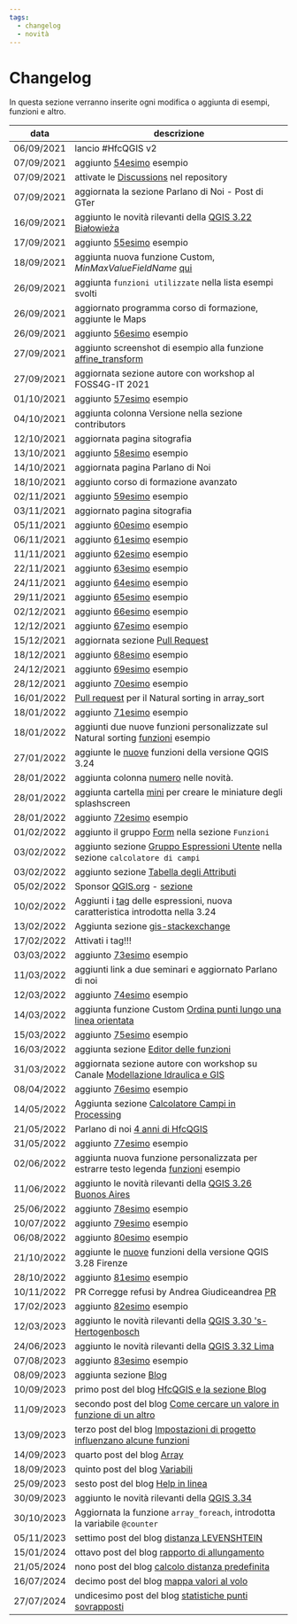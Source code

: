 ```yaml
---
tags:
  - changelog
  - novità
---
```


# Changelog

In questa sezione verranno inserite ogni modifica o aggiunta di esempi, funzioni e altro.

data       | descrizione
-----------|-----------
06/09/2021 | lancio #HfcQGIS v2
07/09/2021 | aggiunto [54esimo](esempi/selezionare_punti_vicini_punto.md) esempio
07/09/2021 | attivate le [Discussions](https://github.com/opendatasicilia/HfcQGIS-md/discussions) nel repository
07/09/2021 | aggiornata la sezione Parlano di Noi - Post di GTer
16/09/2021 | aggiunto le novità rilevanti della [QGIS 3.22 Białowieża](release/novita_322.md)
17/09/2021 | aggiunto [55esimo](esempi/maxValoreCampoNome.md) esempio
18/09/2021 | aggiunta nuova funzione Custom, _MinMaxValueFieldName_ [qui](gr_funzioni/custom/custom_unico.md#minmaxvaluefieldname)
26/09/2021 | aggiunta `funzioni utilizzate` nella lista esempi svolti
26/09/2021 | aggiornato programma corso di formazione, aggiunte le Maps
26/09/2021 | aggiunto [56esimo](esempi/ricerca_caratteri_speciali.md) esempio
27/09/2021 | aggiunto screenshot di esempio alla funzione [affine_transform](gr_funzioni/geometria/geometria_unico.md#affine_transform)
27/09/2021 | aggiornata sezione autore con workshop al FOSS4G-IT 2021
01/10/2021 | aggiunto [57esimo](esempi/confrontare_campi_tabella.md) esempio
04/10/2021 | aggiunta colonna Versione nella sezione contributors
12/10/2021 | aggiornata pagina sitografia
13/10/2021 | aggiunto [58esimo](esempi/estrarre_campo_hstore.md) esempio
14/10/2021 | aggiornata pagina Parlano di Noi
18/10/2021 | aggiunto corso di formazione avanzato
02/11/2021 | aggiunto [59esimo](esempi/geometria_vicina_filtro_condizionato.md) esempio
03/11/2021 | aggiornato pagina sitografia
05/11/2021 | aggiunto [60esimo](esempi/atlas_righe_verticale.md) esempio
06/11/2021 | aggiunto [61esimo](esempi/decimali_come_apice.md) esempio
11/11/2021 | aggiunto [62esimo](esempi/media_stdev_tra_campi.md) esempio
22/11/2021 | aggiunto [63esimo](esempi/classificazione_specie.md) esempio
24/11/2021 | aggiunto [64esimo](esempi/attributi_da_layer_vicini.md) esempio
29/11/2021 | aggiunto [65esimo](esempi/aggregare_valori_tabella.md) esempio
02/12/2021 | aggiunto [66esimo](esempi/etichettare_con_apici.md) esempio
12/12/2021 | aggiunto [67esimo](esempi/ID_univoco_gruppi_consecutivi.md) esempio
15/12/2021 | aggiornata sezione [Pull Request](pull-request.md)
18/12/2021 | aggiunto [68esimo](esempi/eliminare_duplicati_condizione.md) esempio
24/12/2021 | aggiunto [69esimo](esempi/selezione_ultimo_record_per_data.md) esempio
28/12/2021 | aggiunto [70esimo](esempi/trova_nella_tabella_attributi.md) esempio
16/01/2022 | [Pull request](pull-request.md) per il Natural sorting in array_sort
18/01/2022 | aggiunto [71esimo](esempi/array_natural_sorting.md) esempio
18/01/2022 | aggiunti due nuove funzioni personalizzate sul Natural sorting [funzioni](gr_funzioni/custom/custom_unico.md) esempio
27/01/2022 | aggiunte le [nuove](release/novita_324.md) funzioni della versione QGIS 3.24
28/01/2022 | aggiunta colonna [numero](release/intro_novita.md) nelle novità.
28/01/2022 | aggiunta cartella [mini](img/splashscreen/mini) per creare le miniature degli splashscreen
28/01/2022 | aggiunto [72esimo](esempi/conta_punti_nel_poligono_per_data.md) esempio
01/02/2022 | aggiunto il gruppo [Form](./gr_funzioni/form/form_unico.md) nella sezione `Funzioni`
03/02/2022 | aggiunto sezione [Gruppo Espressioni Utente](./calcolatore_campi/gruppo_espressioni_utente.md) nella sezione `calcolatore di campi`
03/02/2022 | aggiunto sezione [Tabella degli Attributi](./tabella_attributi/tabella_attributi.md)
05/02/2022 | Sponsor [QGIS.org](https://github.com/sponsors/qgis) - [sezione](autore.md#sponsororing)
10/02/2022 | Aggiunti i [tag](./gr_funzioni/gruppo_funzioni.md#espressione-e-tag) delle espressioni, nuova caratteristica introdotta nella 3.24
13/02/2022 | Aggiunta sezione [gis-stackexchange](gis-stackexchange.md)
17/02/2022 | Attivati i tag!!!
03/03/2022 | aggiunto [73esimo](esempi/lavorare_con_le_ore.md) esempio
11/03/2022 | aggiunti link a due seminari e aggiornato Parlano di noi
12/03/2022 | aggiunto [74esimo](esempi/sposta_punti_dentro_poligoni_per_attributo.md) esempio
14/03/2022 | aggiunta funzione Custom [Ordina punti lungo una linea orientata](./gr_funzioni/custom/custom_unico.md#ordina-i-punti-lungo-una-linea-orientata)
15/03/2022 | aggiunto [75esimo](esempi/selezionare_primo_record_per_ogni_duplicato.md) esempio
16/03/2022 | aggiunta sezione [Editor delle funzioni](calcolatore_campi/editor_delle_funzioni.md)
31/03/2022 | aggiornata sezione autore con workshop su Canale [Modellazione Idraulica e GIS](https://youtu.be/bXvsdFPhWuc)
08/04/2022 | aggiunto [76esimo](esempi/cronometro.md) esempio
14/05/2022 | Aggiunta sezione [Calcolatore Campi in Processing](calcolatore_campi/field_calc_processing.md)
21/05/2022 | Parlano di noi [4 anni di HfcQGIS](parlano_di_noi.md)
31/05/2022 | aggiunto [77esimo](esempi/selezionare_record_orfani_rel_padrefiglio.md) esempio
02/06/2022 | aggiunta nuova funzione personalizzata per estrarre testo legenda [funzioni](gr_funzioni/custom/custom_unico.md) esempio
11/06/2022 | aggiunto le novità rilevanti della [QGIS 3.26 Buonos Aires](release/novita_326.md)
25/06/2022 | aggiunto [78esimo](esempi/tema_unico_contorno.md) esempio
10/07/2022 | aggiunto [79esimo](esempi/prendi_attributo_da_elemento_sovrapposto.md) esempio
06/08/2022 | aggiunto [80esimo](esempi/selezionare_poligoni_max_area_sovrapposta.md) esempio
21/10/2022 | aggiunte le [nuove](release/novita_328.md) funzioni della versione QGIS 3.28 Firenze
28/10/2022 | aggiunto [81esimo](esempi/tracciare_punti_adistanzaprefissata_lungo_linea.md) esempio
10/11/2022 | PR Corregge refusi by Andrea Giudiceandrea [PR](https://github.com/opendatasicilia/HfcQGIS-md/pull/76)
17/02/2023 | aggiunto [82esimo](esempi/estrarre_numeri_iniziali.md) esempio
12/03/2023 | aggiunto le novità rilevanti della [QGIS 3.30 's-Hertogenbosch](release/novita_330.md)
24/06/2023 | aggiunto le novità rilevanti della [QGIS 3.32 Lima](release/novita_332.md)
07/08/2023 | aggiunto [83esimo](esempi/spatial_join_condizionato.md) esempio
08/09/2023 | aggiunta sezione [Blog](https://hfcqgis.opendatasicilia.it/blog/)
10/09/2023 | primo post del blog [HfcQGIS e la sezione Blog](https://hfcqgis.opendatasicilia.it/blog/2023/09/10/hfcqgis-e-la-sezione-blog/)
11/09/2023 | secondo post del blog [Come cercare un valore in funzione di un altro](https://hfcqgis.opendatasicilia.it/blog/2023/09/12/come-cercare-un-valore-in-funzione-di-un-altro/)
13/09/2023 | terzo post del blog [Impostazioni di progetto influenzano alcune funzioni](https://hfcqgis.opendatasicilia.it/blog/2023/09/13/impostazioni-di-progetto-influenzano-alcune-funzioni/)
14/09/2023 | quarto post del blog [Array](https://hfcqgis.opendatasicilia.it/blog/2023/09/14/array/)
18/09/2023 | quinto post del blog [Variabili](https://hfcqgis.opendatasicilia.it/blog/2023/09/18/le-variabili-in-qgis/)
25/09/2023 | sesto post del blog [Help in linea](https://hfcqgis.opendatasicilia.it/blog/2023/09/25/help-in-linea/)
30/09/2023 | aggiunto le novità rilevanti della [QGIS 3.34 ](release/novita_334.md)
30/10/2023 | Aggiornata la funzione `array_foreach`, introdotta la variabile `@counter`
05/11/2023 | settimo post del blog [distanza LEVENSHTEIN](https://hfcqgis.opendatasicilia.it/blog/2023/11/05/un-uso-intelligente-della-distanza-di-levenshtein/)
15/01/2024 | ottavo post del blog [rapporto di allungamento](https://hfcqgis.opendatasicilia.it/blog/2024/01/15/rapporto-di-allungamento/)
21/05/2024 | nono post del blog [calcolo distanza predefinita](https://hfcqgis.opendatasicilia.it/blog/2024/05/21/distanza-predefinita-su-form/)
16/07/2024 | decimo post del blog [mappa valori al volo](https://hfcqgis.opendatasicilia.it/blog/2024/07/16/mappa-valori-generata-al-volo/)
27/07/2024 | undicesimo post del blog [statistiche punti sovrapposti](https://hfcqgis.opendatasicilia.it/blog/2024/07/27/statistiche-punti-sovrapposti/)
